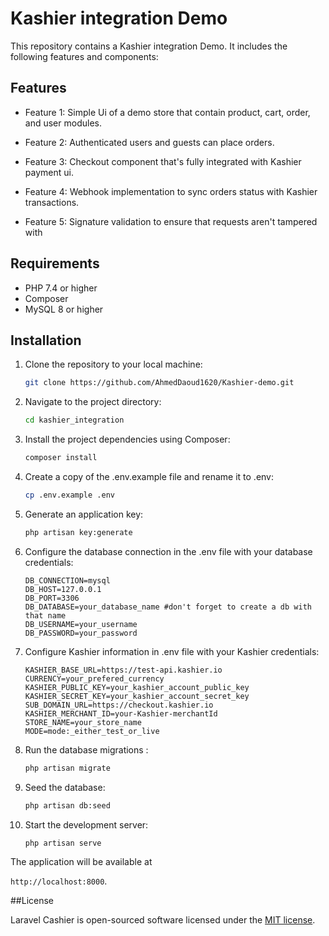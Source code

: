 # Kashier integration Demo

This repository contains a Kashier integration Demo. It includes the following features and components:

## Features

- Feature 1: Simple Ui of a demo store that contain product, cart, order, and user modules.
  

- Feature 2: Authenticated users and guests can place orders.
  

- Feature 3: Checkout component that's fully integrated with Kashier payment ui.
  

- Feature 4: Webhook implementation to sync orders status with Kashier transactions.
  

- Feature 5: Signature validation to ensure that requests aren't tampered with

## Requirements

- PHP 7.4 or higher
- Composer
-  MySQL 8 or higher

## Installation

1. Clone the repository to your local machine:

   ```bash
   git clone https://github.com/AhmedDaoud1620/Kashier-demo.git
   ```

2. Navigate to the project directory:

   ```bash
   cd kashier_integration
   ```
3. Install the project dependencies using Composer:

   ```bash
   composer install
   ```
4. Create a copy of the .env.example file and rename it to .env:
   
   ```bash
   cp .env.example .env
   ```
5. Generate an application key:

   ```bash
   php artisan key:generate
   ```
   
6. Configure the database connection in the .env file with your database credentials:

   ```dotenv
   DB_CONNECTION=mysql
   DB_HOST=127.0.0.1
   DB_PORT=3306
   DB_DATABASE=your_database_name #don't forget to create a db with that name
   DB_USERNAME=your_username
   DB_PASSWORD=your_password
   ```
7. Configure Kashier information in .env file with your Kashier credentials:

    ```dotenv
    KASHIER_BASE_URL=https://test-api.kashier.io
    CURRENCY=your_prefered_currency
    KASHIER_PUBLIC_KEY=your_kashier_account_public_key
    KASHIER_SECRET_KEY=your_kashier_account_secret_key
    SUB_DOMAIN_URL=https://checkout.kashier.io
    KASHIER_MERCHANT_ID=your-Kashier-merchantId
    STORE_NAME=your_store_name
    MODE=mode:_either_test_or_live
    ```   
8. Run the database migrations :
   
   ```bash
   php artisan migrate
   ```
9. Seed the database: 
   
   ```bash
   php artisan db:seed
   ```
10. Start the development server:

    ```bash
    php artisan serve
    ```
The application will be available at 

`http://localhost:8000`.

##License

Laravel Cashier is open-sourced software licensed under the [MIT license](https://github.com/laravel/cashier-stripe/blob/14.x/LICENSE.md).
